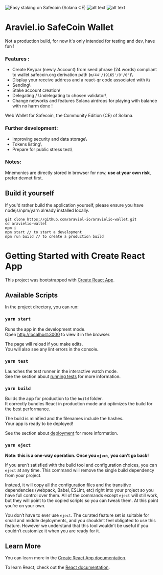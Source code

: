 ![Easy staking on Safecoin (Solana CE)](https://i.imgur.com/8CSV5UH.gif)
![alt text](https://i.imgur.com/FbmzGXD.png)
![alt text](https://i.imgur.com/TnIV44k.png)

# Araviel.io SafeCoin Wallet

Not a production build, for now it's only intended for testing and dev, have fun !

### Features : 

* Create Keypar (newly Account) from seed phrase (24 words) compliant to wallet.safecoin.org derivation path (`m/44'/19165'/0'/0'`)\
* Display your receive address and a react-qr code associated with it\
* Sending\
* Stake account creation\
* Delegating / Undelegating to chosen validator\
* Change networks and features Solana airdrops for playing with balance with no harm done !

Web Wallet for Safecoin, the Community Edition (CE) of Solana.

### Further development:

* Improving security and data storage\
* Tokens listing\
* Prepare for public stress test\

### Notes:

Mnemonics are directly stored in browser for now, **use at your own risk**, prefer devnet first.

## Build it yourself

If you'd rather build the application yourself, please ensure you have nodejs/npm/yarn already installed locally.

```
git clone https://github.com/araviel-io/aravielio-wallet.git 
cd aravielio-wallet
npm i
npm start // to start a development
npm run build // to create a production build 
```

# Getting Started with Create React App

This project was bootstrapped with [Create React App](https://github.com/facebook/create-react-app).

## Available Scripts

In the project directory, you can run:

### `yarn start`

Runs the app in the development mode.\
Open [http://localhost:3000](http://localhost:3000) to view it in the browser.

The page will reload if you make edits.\
You will also see any lint errors in the console.

### `yarn test`

Launches the test runner in the interactive watch mode.\
See the section about [running tests](https://facebook.github.io/create-react-app/docs/running-tests) for more information.

### `yarn build`

Builds the app for production to the `build` folder.\
It correctly bundles React in production mode and optimizes the build for the best performance.

The build is minified and the filenames include the hashes.\
Your app is ready to be deployed!

See the section about [deployment](https://facebook.github.io/create-react-app/docs/deployment) for more information.

### `yarn eject`

**Note: this is a one-way operation. Once you `eject`, you can’t go back!**

If you aren’t satisfied with the build tool and configuration choices, you can `eject` at any time. This command will remove the single build dependency from your project.

Instead, it will copy all the configuration files and the transitive dependencies (webpack, Babel, ESLint, etc) right into your project so you have full control over them. All of the commands except `eject` will still work, but they will point to the copied scripts so you can tweak them. At this point you’re on your own.

You don’t have to ever use `eject`. The curated feature set is suitable for small and middle deployments, and you shouldn’t feel obligated to use this feature. However we understand that this tool wouldn’t be useful if you couldn’t customize it when you are ready for it.

## Learn More

You can learn more in the [Create React App documentation](https://facebook.github.io/create-react-app/docs/getting-started).

To learn React, check out the [React documentation](https://reactjs.org/).


